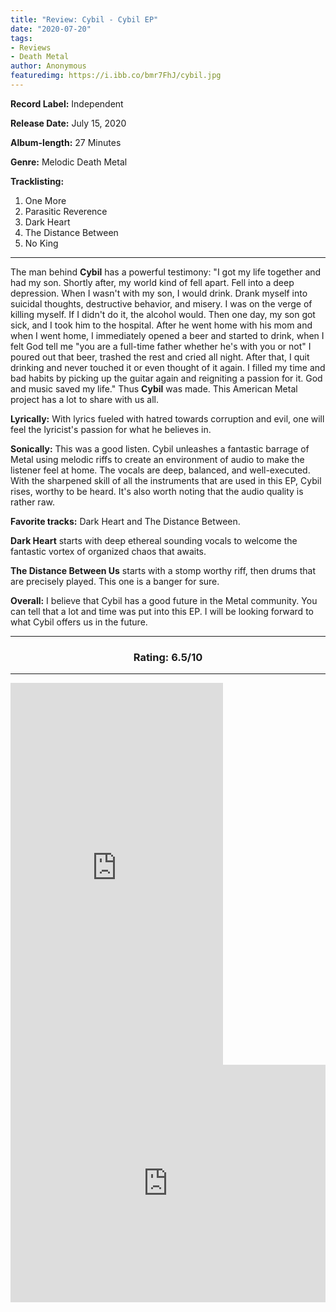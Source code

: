 ```yaml
---
title: "Review: Cybil - Cybil EP"
date: "2020-07-20"
tags:
- Reviews
- Death Metal
author: Anonymous
featuredimg: https://i.ibb.co/bmr7FhJ/cybil.jpg
---
```


**Record Label:** Independent 

**Release Date:** July 15, 2020

**Album-length:** 27 Minutes

**Genre:** Melodic Death Metal

**Tracklisting:** 

1. One More 
2. Parasitic Reverence 
3. Dark Heart 
4. The Distance Between 
5. No King
<hr>

The man behind **Cybil** has a powerful testimony: "I got my life together and had my son. Shortly after, my world kind of fell apart. Fell into a deep depression. When I wasn't with my son, I would drink. Drank myself into suicidal thoughts, destructive behavior, and misery. I was on the verge of killing myself. If I didn't do it, the alcohol would. Then one day, my son got sick, and I took him to the hospital. After he went home with his mom and when I went home, I immediately opened a beer and started to drink, when I felt God tell me "you are a full-time father whether he's with you or not" I poured out that beer, trashed the rest and cried all night. After that, I quit drinking and never touched it or even thought of it again. I filled my time and bad habits by picking up the guitar again and reigniting a passion for it. God and music saved my life." Thus **Cybil** was made. This American Metal project has a lot to share with us all.

**Lyrically:** With lyrics fueled with hatred towards corruption and evil, one will feel the lyricist's passion for what he believes in.

**Sonically:** This was a good listen. Cybil unleashes a fantastic barrage of Metal using melodic riffs to create an environment of audio to make the listener feel at home. The vocals are deep, balanced, and well-executed. With the sharpened skill of all the instruments that are used in this EP, Cybil rises, worthy to be heard. It's also worth noting that the audio quality is rather raw.

**Favorite tracks:** Dark Heart and The Distance Between.

**Dark Heart** starts with deep ethereal sounding vocals to welcome the fantastic vortex of organized chaos that awaits.

**The Distance Between Us** starts with a stomp worthy riff, then drums that are precisely played. This one is a banger for sure.

**Overall:** I believe that Cybil has a good future in the Metal community. You can tell that a lot and time was put into this EP. I will be looking forward to what Cybil offers us in the future.

<hr>
<h3 style="text-align:center;">Rating: 6.5/10</h3>

<hr>

<iframe style="border: 0; width: 340px; height: 611px;" src="https://bandcamp.com/EmbeddedPlayer/album=1723472462/size=large/bgcol=ffffff/linkcol=0687f5/transparent=true/" seamless><a href="https://cybilmetal.bandcamp.com/album/cybil-ep">Cybil EP by Cybil</a></iframe>




<iframe src="https://open.spotify.com/embed/album/58bfiQB31Mz8NgzrVBHnyq" style="border: 0; width: 100%; height: 380px;" allowfullscreen allow="encrypted-media"></iframe>
